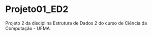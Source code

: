# Projeto01_ED2
Projeto 2 da disciplina Estrutura de Dados 2 do curso de Ciência da Computação - UFMA

